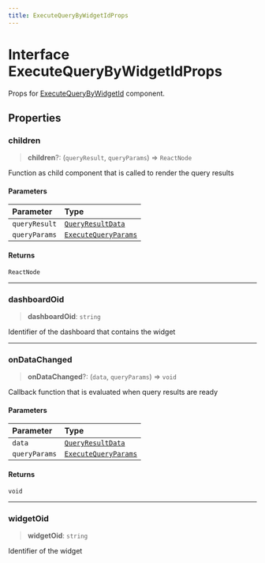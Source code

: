 ```yaml
---
title: ExecuteQueryByWidgetIdProps
---
```


# Interface ExecuteQueryByWidgetIdProps

Props for [ExecuteQueryByWidgetId](../functions/function.ExecuteQueryByWidgetId.md) component.

## Properties

### children

> **children**?: (`queryResult`, `queryParams`) => `ReactNode`

Function as child component that is called to render the query results

#### Parameters

| Parameter | Type |
| :------ | :------ |
| `queryResult` | [`QueryResultData`](../../sdk-data/interfaces/interface.QueryResultData.md) |
| `queryParams` | [`ExecuteQueryParams`](../type-aliases/type-alias.ExecuteQueryParams.md) |

#### Returns

`ReactNode`

***

### dashboardOid

> **dashboardOid**: `string`

Identifier of the dashboard that contains the widget

***

### onDataChanged

> **onDataChanged**?: (`data`, `queryParams`) => `void`

Callback function that is evaluated when query results are ready

#### Parameters

| Parameter | Type |
| :------ | :------ |
| `data` | [`QueryResultData`](../../sdk-data/interfaces/interface.QueryResultData.md) |
| `queryParams` | [`ExecuteQueryParams`](../type-aliases/type-alias.ExecuteQueryParams.md) |

#### Returns

`void`

***

### widgetOid

> **widgetOid**: `string`

Identifier of the widget
